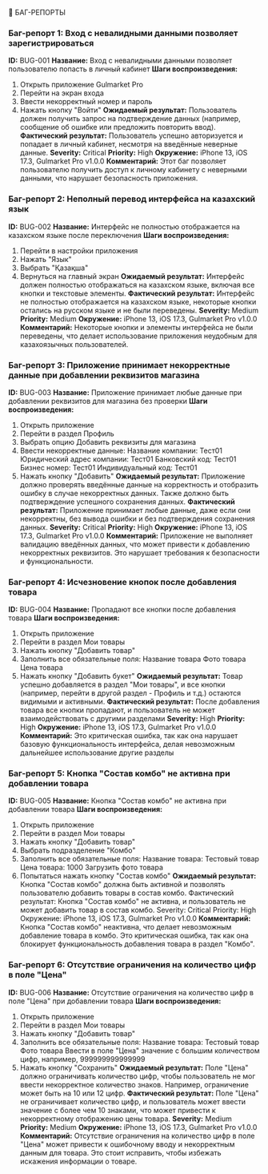 🐞 БАГ-РЕПОРТЫ
### Баг-репорт 1: Вход с невалидными данными позволяет зарегистрироваться
**ID:** BUG-001
**Название:** Вход с невалидными данными позволяет пользователю попасть в личный кабинет
**Шаги воспроизведения:**
1. Открыть приложение Gulmarket Pro
2. Перейти на экран входа
3. Ввести некорректный номер и пароль
4. Нажать кнопку "Войти"
**Ожидаемый результат:** Пользователь должен получить запрос на подтверждение данных (например, сообщение об ошибке или предложить повторить ввод).
**Фактический результат:** Пользователь успешно авторизуется и попадает в личный кабинет, несмотря на введённые неверные данные.
**Severity:** Critical
**Priority:** High
**Окружение:** iPhone 13, iOS 17.3, Gulmarket Pro v1.0.0
**Комментарий:** Этот баг позволяет пользователю получить доступ к личному кабинету с неверными данными, что нарушает безопасность приложения.


### Баг-репорт 2: Неполный перевод интерфейса на казахский язык
**ID:** BUG-002
**Название:** Интерфейс не полностью отображается на казахском языке после переключения
**Шаги воспроизведения:**
1. Перейти в настройки приложения
2. Нажать "Язык"
3. Выбрать "Қазақша"
4. Вернуться на главный экран
**Ожидаемый результат:** Интерфейс должен полностью отображаться на казахском языке, включая все кнопки и текстовые элементы.
**Фактический результат:** Интерфейс не полностью отображается на казахском языке, некоторые кнопки остались на русском языке и не были переведены.
**Severity:** Medium
**Priority:** Medium
**Окружение:** iPhone 13, iOS 17.3, Gulmarket Pro v1.0.0
**Комментарий:** Некоторые кнопки и элементы интерфейса не были переведены, что делает использование приложения неудобным для казахоязычных пользователей.


### Баг-репорт 3: Приложение принимает некорректные данные при добавлении реквизитов магазина
**ID:** BUG-003
**Название:** Приложение принимает любые данные при добавлении реквизитов для магазина без проверки
**Шаги воспроизведения:**
1. Открыть приложение
2. Перейти в раздел Профиль
3. Выбрать опцию Добавить реквизиты для магазина
4. Ввести некорректные данные:
	Название компании: Тест01
	Юридический адрес компании: Тест01
	Банковский код: Тест01
	Бизнес номер: Тест01
	Индивидуальный код: Тест01
5. Нажать кнопку "Добавить"
**Ожидаемый результат:** Приложение должно проверять введённые данные на корректность и отобразить ошибку в случае некорректных данных. Также должно быть подтверждение успешного сохранения данных.
**Фактический результат:** Приложение принимает любые данные, даже если они некорректны, без вывода ошибки и без подтверждения сохранения данных.
**Severity:** Critical
**Priority:** High
**Окружение:** iPhone 13, iOS 17.3, Gulmarket Pro v1.0.0
**Комментарий:** Приложение не выполняет валидацию введённых данных, что может привести к добавлению некорректных реквизитов. Это нарушает требования к безопасности и функциональности.


### Баг-репорт 4: Исчезновение кнопок после добавления товара
**ID:** BUG-004
**Название:** Пропадают все кнопки после добавления товара
**Шаги воспроизведения:**
1. Открыть приложение
2. Перейти в раздел Мои товары
3. Нажать кнопку "Добавить товар"
4. Заполнить все обязательные поля:
	Название товара
	Фото товара
	Цена товара
5. Нажать кнопку "Добавить букет"
**Ожидаемый результат:** Товар успешно добавляется в раздел "Мои товары", и все кнопки (например, перейти в другой раздел - Профиль и т.д.) остаются видимыми и активными.
**Фактический результат:** После добавления товара все кнопки пропадают, и пользователь не может взаимодействовать с другими разделами
**Severity:** High
**Priority:** High
**Окружение:** iPhone 13, iOS 17.3, Gulmarket Pro v1.0.0
**Комментарий:** Это критическая ошибка, так как она нарушает базовую функциональность интерфейса, делая невозможным дальнейшее использование другие разделы


### Баг-репорт 5: Кнопка "Состав комбо" не активна при добавлении товара
**ID:** BUG-005
**Название:** Кнопка "Состав комбо" не активна при добавлении товара
**Шаги воспроизведения:**
1. Открыть приложение
2. Перейти в раздел Мои товары
3. Нажать кнопку "Добавить товар"
4. Выбрать подразделение "Комбо"
5. Заполнить все обязательные поля:
	Название товара: Тестовый товар
	Цена товара: 1000
	Загрузить фото товара
6. Попытаться нажать кнопку "Состав комбо"
**Ожидаемый результат:** Кнопка "Состав комбо" должна быть активной и позволять пользователю добавить товары в состав комбо.
Фактический результат: Кнопка "Состав комбо" не активна, и пользователь не может добавить товар в состав комбо.
Severity: Critical
Priority: High
Окружение: iPhone 13, iOS 17.3, Gulmarket Pro v1.0.0
**Комментарий:** Кнопка "Состав комбо" неактивна, что делает невозможным добавление товара в комбо. Это критическая ошибка, так как она блокирует функциональность добавления товара в раздел "Комбо".


### Баг-репорт 6: Отсутствие ограничения на количество цифр в поле "Цена"
**ID:** BUG-006
**Название:** Отсутствие ограничения на количество цифр в поле "Цена" при добавлении товара
**Шаги воспроизведения:**
1. Открыть приложение
2. Перейти в раздел Мои товары
3. Нажать кнопку "Добавить товар"
4. Заполнить все обязательные поля:
	Название товара: Тестовый товар
	Фото товара
	Ввести в поле "Цена" значение с большим количеством цифр, например, 999999999999999
5. Нажать кнопку "Сохранить"
**Ожидаемый результат:** Поле "Цена" должно ограничивать количество цифр, чтобы пользователь не мог ввести некорректное количество знаков. Например, ограничение может быть на 10 или 12 цифр.
**Фактический результат:** Поле "Цена" не ограничивает количество цифр, и пользователь может ввести значение с более чем 10 знаками, что может привести к некорректному отображению цены товара.
**Severity:** Medium
**Priority:** Medium
**Окружение:** iPhone 13, iOS 17.3, Gulmarket Pro v1.0.0
**Комментарий:** Отсутствие ограничения на количество цифр в поле "Цена" может привести к ошибочному вводу и некорректным данным для товара. Это стоит исправить, чтобы избежать искажения информации о товаре.